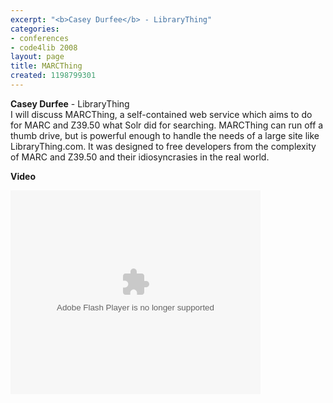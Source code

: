 ```yaml
---
excerpt: "<b>Casey Durfee</b> - LibraryThing"
categories:
- conferences
- code4lib 2008
layout: page
title: MARCThing
created: 1198799301
---
```

<b>Casey Durfee</b> - LibraryThing<br />
I will discuss MARCThing, a self-contained web service which aims to do for MARC and Z39.50 what Solr did for searching. MARCThing can run off a thumb drive, but is powerful enough to handle the needs of a large site like LibraryThing.com. It was designed to free developers from the complexity of MARC and Z39.50 and their idiosyncrasies in the real world.

<b>Video</b>

<embed id="VideoPlayback" style="width:400px;height:326px" flashvars="" src="http://video.google.com/googleplayer.swf?docid=1159361554138224640&hl=en" type="application/x-shockwave-flash"> </embed>
